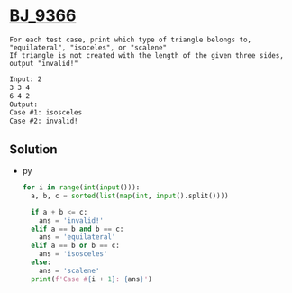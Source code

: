 # [BJ_9366](https://acmicpc.net/problem/9366)

```en
For each test case, print which type of triangle belongs to, "equilateral", "isoceles", or "scalene"
If triangle is not created with the length of the given three sides, output "invalid!"
```

```txt
Input: 2
3 3 4
6 4 2
Output:
Case #1: isosceles
Case #2: invalid!
```

## Solution

* py

  ```py
  for i in range(int(input())):
    a, b, c = sorted(list(map(int, input().split())))

    if a + b <= c:
      ans = 'invalid!'
    elif a == b and b == c:
      ans = 'equilateral'
    elif a == b or b == c:
      ans = 'isosceles'
    else:
      ans = 'scalene'
    print(f'Case #{i + 1}: {ans}')
  ```
